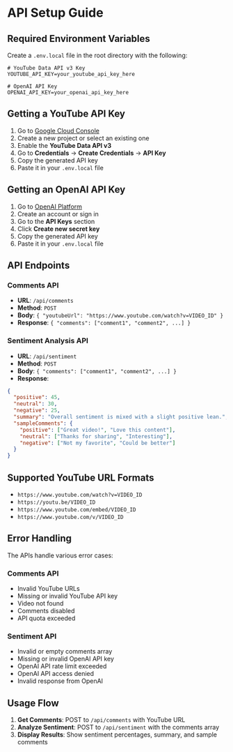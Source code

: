# API Setup Guide

## Required Environment Variables

Create a `.env.local` file in the root directory with the following:

```env
# YouTube Data API v3 Key
YOUTUBE_API_KEY=your_youtube_api_key_here

# OpenAI API Key
OPENAI_API_KEY=your_openai_api_key_here
```

## Getting a YouTube API Key

1. Go to [Google Cloud Console](https://console.developers.google.com/)
2. Create a new project or select an existing one
3. Enable the **YouTube Data API v3**
4. Go to **Credentials** → **Create Credentials** → **API Key**
5. Copy the generated API key
6. Paste it in your `.env.local` file

## Getting an OpenAI API Key

1. Go to [OpenAI Platform](https://platform.openai.com/api-keys)
2. Create an account or sign in
3. Go to the **API Keys** section
4. Click **Create new secret key**
5. Copy the generated API key
6. Paste it in your `.env.local` file

## API Endpoints

### Comments API
- **URL**: `/api/comments`
- **Method**: `POST`
- **Body**: `{ "youtubeUrl": "https://www.youtube.com/watch?v=VIDEO_ID" }`
- **Response**: `{ "comments": ["comment1", "comment2", ...] }`

### Sentiment Analysis API
- **URL**: `/api/sentiment`
- **Method**: `POST`
- **Body**: `{ "comments": ["comment1", "comment2", ...] }`
- **Response**: 
```json
{
  "positive": 45,
  "neutral": 30,
  "negative": 25,
  "summary": "Overall sentiment is mixed with a slight positive lean.",
  "sampleComments": {
    "positive": ["Great video!", "Love this content"],
    "neutral": ["Thanks for sharing", "Interesting"],
    "negative": ["Not my favorite", "Could be better"]
  }
}
```

## Supported YouTube URL Formats

- `https://www.youtube.com/watch?v=VIDEO_ID`
- `https://youtu.be/VIDEO_ID`
- `https://www.youtube.com/embed/VIDEO_ID`
- `https://www.youtube.com/v/VIDEO_ID`

## Error Handling

The APIs handle various error cases:

### Comments API
- Invalid YouTube URLs
- Missing or invalid YouTube API key
- Video not found
- Comments disabled
- API quota exceeded

### Sentiment API
- Invalid or empty comments array
- Missing or invalid OpenAI API key
- OpenAI API rate limit exceeded
- OpenAI API access denied
- Invalid response from OpenAI

## Usage Flow

1. **Get Comments**: POST to `/api/comments` with YouTube URL
2. **Analyze Sentiment**: POST to `/api/sentiment` with the comments array
3. **Display Results**: Show sentiment percentages, summary, and sample comments 